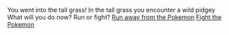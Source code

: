 You went into the tall grass!
In the tall grass you encounter a wild pidgey
What will you do now? Run or fight?
[Run away from the Pokemon](run-from-pokemon.md)
[Fight the Pokemon](fight-pokemon.md)
